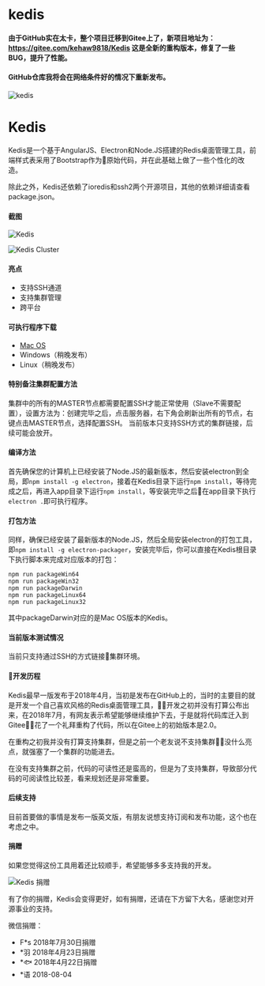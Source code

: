 # kedis
#### 由于GitHub实在太卡，整个项目迁移到Gitee上了，新项目地址为：https://gitee.com/kehaw9818/Kedis 这是全新的重构版本，修复了一些BUG，提升了性能。
#### GitHub仓库我将会在网络条件好的情况下重新发布。


![kedis](https://images.gitee.com/uploads/images/2018/0805/014413_924d3efa_115307.png "LOGO2.png")

# Kedis
Kedis是一个基于AngularJS、Electron和Node.JS搭建的Redis桌面管理工具，前端样式表采用了Bootstrap作为原始代码，并在此基础上做了一些个性化的改造。

除此之外，Kedis还依赖了ioredis和ssh2两个开源项目，其他的依赖详细请查看package.json。

#### 截图

![Kedis](https://images.gitee.com/uploads/images/2018/0801/162246_f70f2189_115307.png "Kedis")

![Kedis Cluster](https://images.gitee.com/uploads/images/2018/0803/120220_2e80bea2_115307.png "Kedis Cluster")

#### 亮点

- 支持SSH通道
- 支持集群管理
- 跨平台

#### 可执行程序下载

- [Mac OS](https://gitee.com/kehaw9818/Kedis/releases)
- Windows（稍晚发布）
- Linux（稍晚发布）

#### 特别备注集群配置方法

集群中的所有的MASTER节点都需要配置SSH才能正常使用（Slave不需要配置），设置方法为：创建完毕之后，点击服务器，右下角会刷新出所有的节点，右键点击MASTER节点，选择配置SSH。
当前版本只支持SSH方式的集群链接，后续可能会放开。

#### 编译方法

首先确保您的计算机上已经安装了Node.JS的最新版本，然后安装electron到全局，即`npm install -g electron`，接着在Kedis目录下运行`npm install`，等待完成之后，再进入app目录下运行`npm install`，等安装完毕之后在app目录下执行`electron .`即可执行程序。

#### 打包方法

同样，确保已经安装了最新版本的Node.JS，然后全局安装electron的打包工具，即`npm install -g electron-packager`，安装完毕后，你可以直接在Kedis根目录下执行脚本来完成对应版本的打包：
```
npm run packageWin64
npm run packageWin32
npm run packageDarwin
npm run packageLinux64
npm run packageLinux32
```
其中packageDarwin对应的是Mac OS版本的Kedis。

#### 当前版本测试情况

当前只支持通过SSH的方式链接集群环境。

#### 开发历程

Kedis最早一版发布于2018年4月，当初是发布在GitHub上的，当时的主要目的就是开发一个自己喜欢风格的Redis桌面管理工具，开发之初并没有打算公布出来，在2018年7月，有网友表示希望能够继续维护下去，于是就将代码库迁入到Gitee，花了一个礼拜重构了代码，所以在Gitee上的初始版本是2.0。

在重构之初我并没有打算支持集群，但是之前一个老友说不支持集群没什么亮点，就强塞了一个集群的功能进去。

在没有支持集群之前，代码的可读性还是蛮高的，但是为了支持集群，导致部分代码的可阅读性比较差，看来规划还是非常重要。

#### 后续支持

目前首要做的事情是发布一版英文版，有朋友说想支持订阅和发布功能，这个也在考虑之中。

#### 捐赠

如果您觉得这份工具用着还比较顺手，希望能够多多支持我的开发。

![Kedis 捐赠](https://images.gitee.com/uploads/images/2018/0803/121032_9d458f9e_115307.png "捐赠")

有了你的捐赠，Kedis会变得更好，如有捐赠，还请在下方留下大名，感谢您对开源事业的支持。

微信捐赠：
- F*s 2018年7月30日捐赠
- *羽 2018年4月23日捐赠
- *🐟 2018年4月22日捐赠
- *语 2018-08-04

